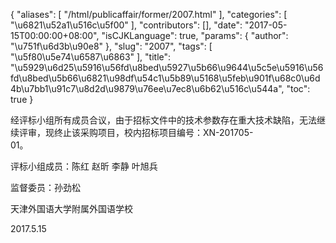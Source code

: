 {
    "aliases": [
        "/html/publicaffair/former/2007.html"
    ],
    "categories": [
        "\u6821\u52a1\u516c\u5f00"
    ],
    "contributors": [],
    "date": "2017-05-15T00:00:00+08:00",
    "isCJKLanguage": true,
    "params": {
        "author": "\u751f\u6d3b\u90e8"
    },
    "slug": "2007",
    "tags": [
        "\u5f80\u5e74\u6587\u6863"
    ],
    "title": "\u5929\u6d25\u5916\u56fd\u8bed\u5927\u5b66\u9644\u5c5e\u5916\u56fd\u8bed\u5b66\u6821\u98df\u54c1\u5b89\u5168\u5feb\u901f\u68c0\u6d4b\u7bb1\u91c7\u8d2d\u9879\u76ee\u7ec8\u6b62\u516c\u544a",
    "toc": true
}

经评标小组所有成员合议，由于招标文件中的技术参数存在重大技术缺陷，无法继续评审，现终止该采购项目，校内招标项目编号：XN-201705-01。                              




评标小组成员：陈红 赵昕 李静 叶旭兵




监督委员：孙劲松




天津外国语大学附属外国语学校    




2017.5.15        


